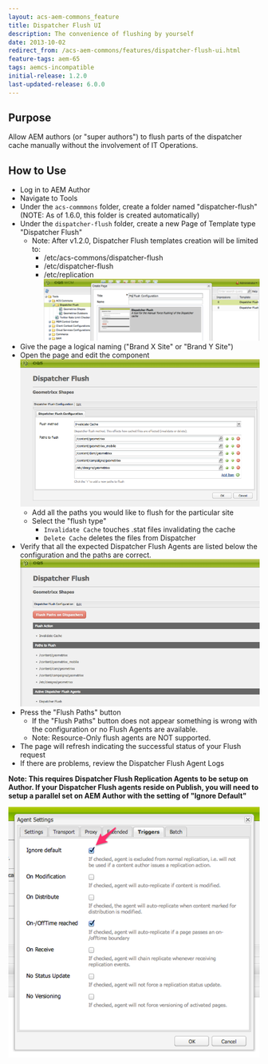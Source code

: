 ```yaml
---
layout: acs-aem-commons_feature
title: Dispatcher Flush UI
description: The convenience of flushing by yourself
date: 2013-10-02
redirect_from: /acs-aem-commons/features/dispatcher-flush-ui.html
feature-tags: aem-65
tags: aemcs-incompatible
initial-release: 1.2.0
last-updated-release: 6.0.0
---
```


## Purpose

Allow AEM authors (or "super authors") to flush parts of the dispatcher cache manually without the involvement of IT Operations.

## How to Use

* Log in to AEM Author
* Navigate to Tools
* Under the `acs-commmons` folder, create a folder named "dispatcher-flush" (NOTE: As of 1.6.0, this folder is created automatically)
* Under the `dispatcher-flush` folder, create a new Page of Template type "Dispatcher Flush"
    * Note: After v1.2.0, Dispatcher Flush templates creation will be limited to:
        * /etc/acs-commons/dispatcher-flush
        * /etc/dispatcher-flush
        * /etc/replication
![image](images/new-page.png)
* Give the page a logical naming ("Brand X Site" or "Brand Y Site")
* Open the page and edit the component
![image](images/dialog.png)
    * Add all the paths you would like to flush for the particular site
    * Select the "flush type"
      * `Invalidate Cache` touches .stat files invalidating the cache
      * `Delete Cache` deletes the files from Dispatcher
* Verify that all the expected Dispatcher Flush Agents are listed below the configuration and the paths are correct.
![image](images/dispatcher-flush-ui.png)
* Press the "Flush Paths" button
    * If the "Flush Paths" button does not appear something is wrong with the configuration or no Flush Agents are available.
    * Note: Resource-Only flush agents are NOT supported.
* The page will refresh indicating the successful status of your Flush request
* If there are problems, review the Dispatcher Flush Agent Logs

**Note: This requires Dispatcher Flush Replication Agents to be setup on Author. If your Dispatcher Flush agents reside on Publish, you will need to setup a parallel set on AEM Author with the setting of "Ignore Default"**

![image](images/replication-agent-config-ignore-default.png)      
